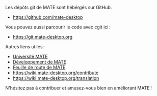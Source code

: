 <!--
.. link:
.. description:
.. tags: Développement
.. date: 2011-12-05 12:00:30
.. title: Développement
.. slug: development
-->

Les dépôts git de MATE sont hébérgés sur GitHub.

  * <https://github.com/mate-desktop>

Vous pouvez aussi parcourir le code avec cgit ici :

  * <https://git.mate-desktop.org>

 Autres liens utiles :

  * [Université MATE](/blog/2013-03-12-mate-university/)
  * [Développement de MATE](https://wiki.mate-desktop.org/dev-doc)
  * [Feuille de route de MATE](https://wiki.mate-desktop.org/roadmap)
  * <https://wiki.mate-desktop.org/contribute>
  * <https://wiki.mate-desktop.org/translation>
  
N'hésitez pas à contribuer et amusez-vous bien en améliorant MATE !
